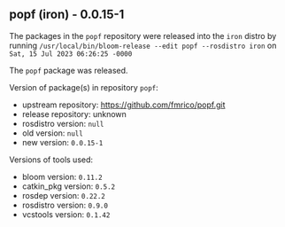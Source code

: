 ## popf (iron) - 0.0.15-1

The packages in the `popf` repository were released into the `iron` distro by running `/usr/local/bin/bloom-release --edit popf --rosdistro iron` on `Sat, 15 Jul 2023 06:26:25 -0000`

The `popf` package was released.

Version of package(s) in repository `popf`:

- upstream repository: https://github.com/fmrico/popf.git
- release repository: unknown
- rosdistro version: `null`
- old version: `null`
- new version: `0.0.15-1`

Versions of tools used:

- bloom version: `0.11.2`
- catkin_pkg version: `0.5.2`
- rosdep version: `0.22.2`
- rosdistro version: `0.9.0`
- vcstools version: `0.1.42`


